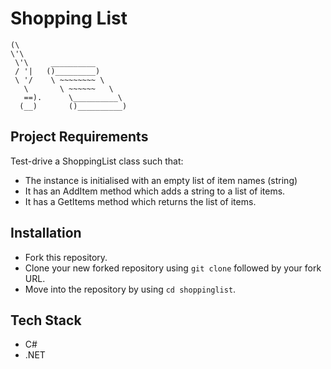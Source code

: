 Shopping List
==================
```
(\ 
\'\ 
 \'\     __________  
 / '|   ()_________)
 \ '/    \ ~~~~~~~~ \
   \       \ ~~~~~~   \
   ==).      \__________\
  (__)       ()__________)
 ```


Project Requirements
-------
Test-drive a ShoppingList class such that:
- The instance is initialised with an empty list of item names (string)
- It has an AddItem method which adds a string to a list of items.
- It has a GetItems method which returns the list of items.


Installation
-----
- Fork this repository.
- Clone your new forked repository using `git clone` followed by your fork URL.
- Move into the repository by using `cd shoppinglist`.


Tech Stack
-----
- C#
- .NET